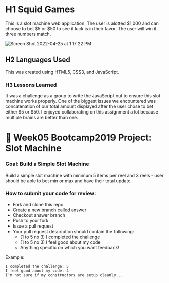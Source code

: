 # H1 Squid Games 

This is a slot machine web application. The user is alotted $1,000 and can choose to bet $5 or $50 to see if luck is in their favor. The user will win if three numbers match. 


![Screen Shot 2022-04-25 at 1 17 22 PM](https://user-images.githubusercontent.com/102008028/165140205-b5a73f51-fea4-4027-9717-3a9d40bf08ef.png)

## H2 Languages Used 

This was created using HTML5, CSS3, and JavaScript. 

### H3 Lessons Learned 

It was a challenge as a group to write the JavaScript out to ensure this slot machine works properly. One of the biggest issues we encountered was concatenation of our total amount displayed after the user chose to bet either $5 or $50. I enjoyed collaborating on this assignment a lot because multiple brains are better than one.


# 🎰 Week05 Bootcamp2019 Project: Slot Machine

### Goal: Build a Simple Slot Machine

Build a simple slot machine with minimum 5 items per reel and 3 reels - user should be able to bet min or max and have their total update

### How to submit your code for review:

- Fork and clone this repo
- Create a new branch called answer
- Checkout answer branch
- Push to your fork
- Issue a pull request
- Your pull request description should contain the following:
  - (1 to 5 no 3) I completed the challenge
  - (1 to 5 no 3) I feel good about my code
  - Anything specific on which you want feedback!

Example:
```
I completed the challenge: 5
I feel good about my code: 4
I'm not sure if my constructors are setup cleanly...
```
